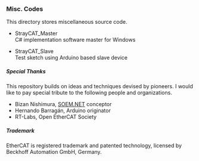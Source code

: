 ### Misc. Codes
This directory stores miscellaneous source code.

- StrayCAT_Master  
C# implementation software master for Windows

- StrayCAT_Slave  
Test sketch using Arduino based slave device

##### Special Thanks
This repository builds on ideas and techniques devised by pioneers. I would like to pay special tribute to the following people and organizations.

- Bizan Nishimura, [SOEM.NET](https://github.com/lipoyang/SOEM.NET) conceptor
- Hernando Barragán, Arduino originator
- RT-Labs, Open EtherCAT Society

##### Trademark
EtherCAT is registered trademark and patented technology, licensed by Beckhoff Automation GmbH, Germany.
